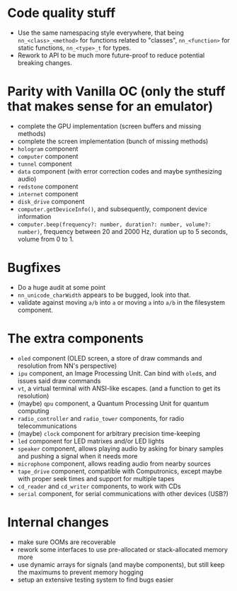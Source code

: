 # Code quality stuff

- Use the same namespacing style everywhere, that being
`nn_<class>_<method>` for functions related to "classes",
`nn_<function>` for static functions,
`nn_<type>_t` for types.
- Rework to API to be much more future-proof to reduce potential breaking changes.

# Parity with Vanilla OC (only the stuff that makes sense for an emulator)

- complete the GPU implementation (screen buffers and missing methods)
- complete the screen implementation (bunch of missing methods)
- `hologram` component
- `computer` component
- `tunnel` component
- `data` component (with error correction codes and maybe synthesizing audio)
- `redstone` component
- `internet` component
- `disk_drive` component
- `computer.getDeviceInfo()`, and subsequently, component device information
- `computer.beep(frequency?: number, duration?: number, volume?: number)`, frequency between 20 and 2000 Hz, duration up to 5 seconds, volume from 0 to 1.

# Bugfixes

- Do a huge audit at some point
- `nn_unicode_charWidth` appears to be bugged, look into that.
- validate against moving `a/b` into `a` or moving `a` into `a/b` in the filesystem component.

# The extra components

- `oled` component (OLED screen, a store of draw commands and resolution from NN's perspective)
- `ipu` component, an Image Processing Unit. Can bind with `oled`s, and issues said draw commands
- `vt`, a virtual terminal with ANSI-like escapes. (and a function to get its resolution)
- (maybe) `qpu` component, a Quantum Processing Unit for quantum computing
- `radio_controller` and `radio_tower` components, for radio telecommunications
- (maybe) `clock` component for arbitrary precision time-keeping
- `led` component for LED matrixes and/or LED lights
- `speaker` component, allows playing audio by asking for binary samples and pushing a signal when it needs more
- `microphone` component, allows reading audio from nearby sources
- `tape_drive` component, compatible with Computronics, except maybe with proper seek times and support for multiple tapes
- `cd_reader` and `cd_writer` components, to work with CDs
- `serial` component, for serial communications with other devices (USB?)

# Internal changes

- make sure OOMs are recoverable
- rework some interfaces to use pre-allocated or stack-allocated memory more
- use dynamic arrays for signals (and maybe components), but still keep the maximums to prevent memory hogging
- setup an extensive testing system to find bugs easier
